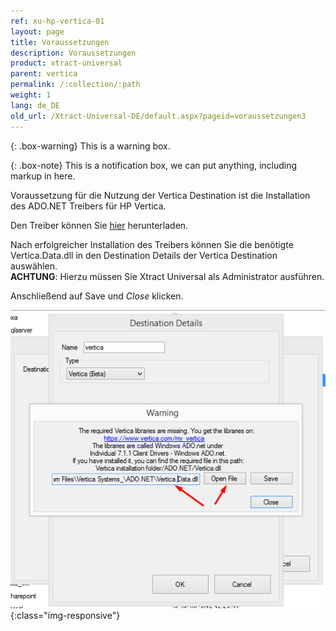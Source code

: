 ```yaml
---
ref: xu-hp-vertica-01
layout: page
title: Voraussetzungen
description: Voraussetzungen
product: xtract-universal
parent: vertica
permalink: /:collection/:path
weight: 1
lang: de_DE
old_url: /Xtract-Universal-DE/default.aspx?pageid=voraussetzungen3
---
```

{: .box-warning} 
This is a warning box.

{: .box-note} 
This is a notification box, we can put anything, including markup in here.

Voraussetzung für die Nutzung der Vertica Destination ist die Installation des ADO.NET Treibers für HP Vertica.

Den Treiber können Sie [hier](https://www.vertica.com/client-drivers/) herunterladen.

Nach erfolgreicher Installation des Treibers können Sie die benötigte Vertica.Data.dll in den Destination Details der Vertica Destination auswählen.<br>
**ACHTUNG**: Hierzu müssen Sie Xtract Universal als Administrator ausführen.

Anschließend auf Save und *Close* klicken.

![XU_Vertica_driver](/img/content/XU_Vertica_driver.png){:class="img-responsive"}

